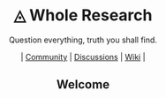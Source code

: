 <h1 align="center">◬ Whole Research</h1>
<p align="center">Question everything, truth you shall find.</p>
<p align="center">| <a href="https://github.com/WholeResearch/community">Community</a> | <a href="https://github.com/orgs/WholeResearch/discussions">Discussions</a> | <a href="https://github.com/WholeResearch/community/wiki">Wiki</a> |</p>

<h2 align="center">Welcome</h2>



